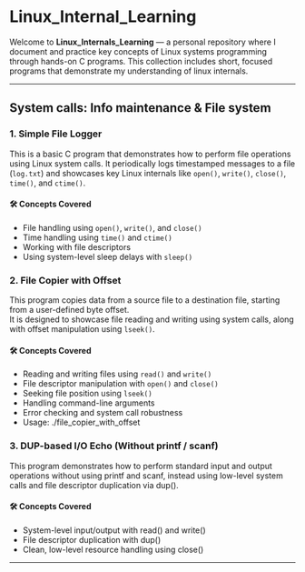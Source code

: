 # Linux_Internal_Learning
Welcome to **Linux_Internals_Learning** — a personal repository where I document and practice key concepts of Linux systems programming through hands-on C programs.
This collection includes short, focused programs that demonstrate my understanding of linux internals.

---
## System calls: Info maintenance & File system
### 1. Simple File Logger
This is a basic C program that demonstrates how to perform file operations using Linux system calls. It periodically logs timestamped messages to a file (`log.txt`) and showcases key Linux internals like `open()`, `write()`, `close()`, `time()`, and `ctime()`.

#### 🛠️ Concepts Covered
- File handling using `open()`, `write()`, and `close()`
- Time handling using `time()` and `ctime()`
- Working with file descriptors
- Using system-level sleep delays with `sleep()`

### 2. File Copier with Offset
This program copies data from a source file to a destination file, starting from a user-defined byte offset.  
It is designed to showcase file reading and writing using system calls, along with offset manipulation using `lseek()`.

#### 🛠️ Concepts Covered
- Reading and writing files using `read()` and `write()`
- File descriptor manipulation with `open()` and `close()`
- Seeking file position using `lseek()`
- Handling command-line arguments
- Error checking and system call robustness
- Usage: ./file_copier_with_offset <source file> <dest file> <offset>

### 3. DUP-based I/O Echo (Without printf / scanf)
This program demonstrates how to perform standard input and output operations without using printf and scanf, instead using low-level system calls and file descriptor duplication via dup().

#### 🛠️ Concepts Covered
- System-level input/output with read() and write()
- File descriptor duplication with dup()
- Clean, low-level resource handling using close()

---
